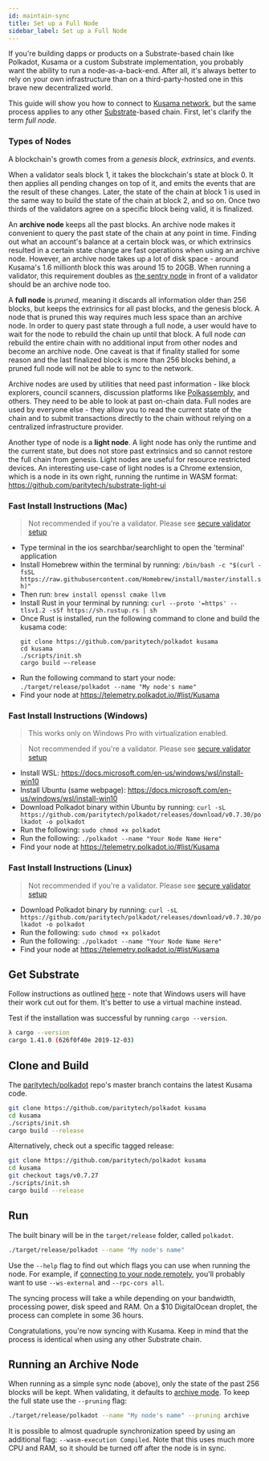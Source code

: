 ```yaml
---
id: maintain-sync
title: Set up a Full Node
sidebar_label: Set up a Full Node
---
```


If you're building dapps or products on a Substrate-based chain like Polkadot, Kusama or a custom
Substrate implementation, you probably want the ability to run a node-as-a-back-end. After all, it's
always better to rely on your own infrastructure than on a third-party-hosted one in this brave new
decentralized world.

This guide will show you how to connect to [Kusama network](https://kusama.network), but the same
process applies to any other [Substrate](https://www.substrate.io/kb/learn-substrate)-based chain.
First, let's clarify the term _full node_.

### Types of Nodes

A blockchain's growth comes from a _genesis block_, _extrinsics_, and _events_.

When a validator seals block 1, it takes the blockchain's state at block 0. It then applies all
pending changes on top of it, and emits the events that are the result of these changes. Later, the
state of the chain at block 1 is used in the same way to build the state of the chain at block 2,
and so on. Once two thirds of the validators agree on a specific block being valid, it is finalized.

An **archive node** keeps all the past blocks. An archive node makes it convenient to query the past
state of the chain at any point in time. Finding out what an account's balance at a certain block
was, or which extrinsics resulted in a certain state change are fast operations when using an
archive node. However, an archive node takes up a lot of disk space - around Kusama's 1.6 millionth
block this was around 15 to 20GB. When running a validator, this requirement doubles as
[the sentry node](maintain-guides-how-to-setup-sentry-node) in front of a validator should be an
archive node too.

A **full node** is _pruned_, meaning it discards all information older than 256 blocks, but keeps
the extrinsics for all past blocks, and the genesis block. A node that is pruned this way requires
much less space than an archive node. In order to query past state through a full node, a user would
have to wait for the node to rebuild the chain up until that block. A full node _can_ rebuild the
entire chain with no additional input from other nodes and become an archive node. One caveat is
that if finality stalled for some reason and the last finalized block is more than 256 blocks
behind, a pruned full node will not be able to sync to the network.

Archive nodes are used by utilities that need past information - like block explorers, council
scanners, discussion platforms like [Polkassembly](https://polkassembly.io), and others. They need
to be able to look at past on-chain data. Full nodes are used by everyone else - they allow you to
read the current state of the chain and to submit transactions directly to the chain without relying
on a centralized infrastructure provider.

Another type of node is a **light node**. A light node has only the runtime and the current state,
but does not store past extrinsics and so cannot restore the full chain from genesis. Light nodes
are useful for resource restricted devices. An interesting use-case of light nodes is a Chrome
extension, which is a node in its own right, running the runtime in WASM format:
https://github.com/paritytech/substrate-light-ui

### Fast Install Instructions (Mac)

> Not recommended if you're a validator. Please see
> [secure validator setup](maintain-guides-secure-validator)

- Type terminal in the ios searchbar/searchlight to open the 'terminal' application
- Install Homebrew within the terminal by running:
  `/bin/bash -c "$(curl -fsSL https://raw.githubusercontent.com/Homebrew/install/master/install.sh)"`
- Then run: `brew install openssl cmake llvm`
- Install Rust in your terminal by running:
  `curl --proto '=https' --tlsv1.2 -sSf https://sh.rustup.rs | sh`
- Once Rust is installed, run the following command to clone and build the kusama code:
  ```
  git clone https://github.com/paritytech/polkadot kusama
  cd kusama
  ./scripts/init.sh
  cargo build –-release
  ```
- Run the following command to start your node: `./target/release/polkadot --name "My node's name"`
- Find your node at https://telemetry.polkadot.io/#list/Kusama

### Fast Install Instructions (Windows)

> This works only on Windows Pro with virtualization enabled.

> Not recommended if you're a validator. Please see
> [secure validator setup](maintain-guides-secure-validator)

- Install WSL: https://docs.microsoft.com/en-us/windows/wsl/install-win10
- Install Ubuntu (same webpage): https://docs.microsoft.com/en-us/windows/wsl/install-win10
- Download Polkadot binary within Ubuntu by running:
  `curl -sL https://github.com/paritytech/polkadot/releases/download/v0.7.30/polkadot -o polkadot`
- Run the following: `sudo chmod +x polkadot`
- Run the following: `./polkadot --name "Your Node Name Here"`
- Find your node at https://telemetry.polkadot.io/#list/Kusama

### Fast Install Instructions (Linux)

> Not recommended if you're a validator. Please see
> [secure validator setup](maintain-guides-secure-validator)

- Download Polkadot binary by running:
  `curl -sL https://github.com/paritytech/polkadot/releases/download/v0.7.30/polkadot -o polkadot`
- Run the following: `sudo chmod +x polkadot`
- Run the following: `./polkadot --name "Your Node Name Here"`
- Find your node at https://telemetry.polkadot.io/#list/Kusama

## Get Substrate

Follow instructions as outlined [here](https://www.substrate.io/kb/getting-started) - note that
Windows users will have their work cut out for them. It's better to use a virtual machine instead.

Test if the installation was successful by running `cargo --version`.

```bash
λ cargo --version
cargo 1.41.0 (626f0f40e 2019-12-03)
```

## Clone and Build

The [paritytech/polkadot](https://github.com/paritytech/polkadot) repo's master branch contains the
latest Kusama code.

```bash
git clone https://github.com/paritytech/polkadot kusama
cd kusama
./scripts/init.sh
cargo build --release
```

Alternatively, check out a specific tagged release:

```bash
git clone https://github.com/paritytech/polkadot kusama
cd kusama
git checkout tags/v0.7.27
./scripts/init.sh
cargo build --release
```

## Run

The built binary will be in the `target/release` folder, called `polkadot`.

```bash
./target/release/polkadot --name "My node's name"
```

Use the `--help` flag to find out which flags you can use when running the node. For example, if
[connecting to your node remotely](maintain-wss), you'll probably want to use `--ws-external` and
`--rpc-cors all`.

The syncing process will take a while depending on your bandwidth, processing power, disk speed and
RAM. On a \$10 DigitalOcean droplet, the process can complete in some 36 hours.

Congratulations, you're now syncing with Kusama. Keep in mind that the process is identical when
using any other Substrate chain.

## Running an Archive Node

When running as a simple sync node (above), only the state of the past 256 blocks will be kept. When
validating, it defaults to [archive mode](#types-of-nodes). To keep the full state use the
`--pruning` flag:

```bash
./target/release/polkadot --name "My node's name" --pruning archive
```

It is possible to almost quadruple synchronization speed by using an additional flag:
`--wasm-execution Compiled`. Note that this uses much more CPU and RAM, so it should be turned off
after the node is in sync.
